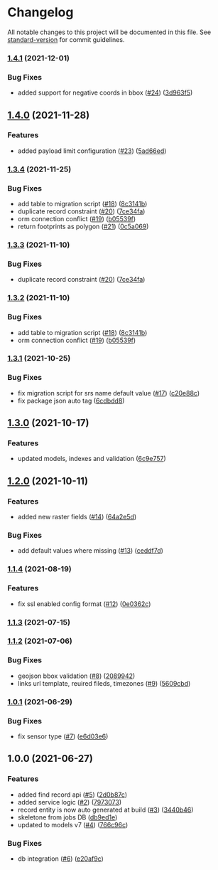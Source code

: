 # Changelog

All notable changes to this project will be documented in this file. See [standard-version](https://github.com/conventional-changelog/standard-version) for commit guidelines.

### [1.4.1](https://github.com/MapColonies/raster-catalog-manager/compare/v1.4.0...v1.4.1) (2021-12-01)


### Bug Fixes

* added support for negative coords in bbox ([#24](https://github.com/MapColonies/raster-catalog-manager/issues/24)) ([3d963f5](https://github.com/MapColonies/raster-catalog-manager/commit/3d963f552ec3c57c734eef510f44685b1048bdc6))

## [1.4.0](https://github.com/MapColonies/raster-catalog-manager/compare/v1.3.4...v1.4.0) (2021-11-28)


### Features

* added payload limit configuration ([#23](https://github.com/MapColonies/raster-catalog-manager/issues/23)) ([5ad66ed](https://github.com/MapColonies/raster-catalog-manager/commit/5ad66ed4024653a2af47638efdab96433fe4f76b))

### [1.3.4](https://github.com/MapColonies/raster-catalog-manager/compare/v1.3.1...v1.3.4) (2021-11-25)


### Bug Fixes

* add table to migration script ([#18](https://github.com/MapColonies/raster-catalog-manager/issues/18)) ([8c3141b](https://github.com/MapColonies/raster-catalog-manager/commit/8c3141bf42b53b4b850bb2b6985126b38fc60134))
* duplicate record constraint ([#20](https://github.com/MapColonies/raster-catalog-manager/issues/20)) ([7ce34fa](https://github.com/MapColonies/raster-catalog-manager/commit/7ce34fa2bd8ce84e5c191dd513b1c15bfe9f2afa))
* orm connection conflict ([#19](https://github.com/MapColonies/raster-catalog-manager/issues/19)) ([b05539f](https://github.com/MapColonies/raster-catalog-manager/commit/b05539f327d3a4b6a4f3c6356f4e335a28f10151))
* return footprints as polygon ([#21](https://github.com/MapColonies/raster-catalog-manager/issues/21)) ([0c5a069](https://github.com/MapColonies/raster-catalog-manager/commit/0c5a0697651229955ea622b28d3eb26753dbb73d))

### [1.3.3](https://github.com/MapColonies/raster-catalog-manager/compare/v1.3.2...v1.3.3) (2021-11-10)


### Bug Fixes

* duplicate record constraint ([#20](https://github.com/MapColonies/raster-catalog-manager/issues/20)) ([7ce34fa](https://github.com/MapColonies/raster-catalog-manager/commit/7ce34fa2bd8ce84e5c191dd513b1c15bfe9f2afa))

### [1.3.2](https://github.com/MapColonies/raster-catalog-manager/compare/v1.3.1...v1.3.2) (2021-11-10)


### Bug Fixes

* add table to migration script ([#18](https://github.com/MapColonies/raster-catalog-manager/issues/18)) ([8c3141b](https://github.com/MapColonies/raster-catalog-manager/commit/8c3141bf42b53b4b850bb2b6985126b38fc60134))
* orm connection conflict ([#19](https://github.com/MapColonies/raster-catalog-manager/issues/19)) ([b05539f](https://github.com/MapColonies/raster-catalog-manager/commit/b05539f327d3a4b6a4f3c6356f4e335a28f10151))

### [1.3.1](https://github.com/MapColonies/raster-catalog-manager/compare/v1.3.0...v1.3.1) (2021-10-25)


### Bug Fixes

* fix migration script for srs name default value ([#17](https://github.com/MapColonies/raster-catalog-manager/issues/17)) ([c20e88c](https://github.com/MapColonies/raster-catalog-manager/commit/c20e88cae421b3dfa3d198367f9b8d238864ca3e))
* fix package json auto tag ([6cdbdd8](https://github.com/MapColonies/raster-catalog-manager/commit/6cdbdd83d83579e62a2c0840acfa865d712fb1f8))

## [1.3.0](https://github.com/MapColonies/raster-catalog-manager/compare/v1.2.0...v1.3.0) (2021-10-17)


### Features

* updated models, indexes and validation ([6c9e757](https://github.com/MapColonies/raster-catalog-manager/commit/6c9e7574f5bb451690bdb1c214c39c3331be889e))

## [1.2.0](https://github.com/MapColonies/raster-catalog-manager/compare/v1.1.4...v1.2.0) (2021-10-11)


### Features

* added new raster fields ([#14](https://github.com/MapColonies/raster-catalog-manager/issues/14)) ([64a2e5d](https://github.com/MapColonies/raster-catalog-manager/commit/64a2e5d28ee5fb9420e5f13ab46f19d61002f3b1))


### Bug Fixes

* add default values where missing ([#13](https://github.com/MapColonies/raster-catalog-manager/issues/13)) ([ceddf7d](https://github.com/MapColonies/raster-catalog-manager/commit/ceddf7d0656e3a837f698a439b34033802e0f578))

### [1.1.4](https://github.com/MapColonies/raster-catalog-manager/compare/v1.1.3...v1.1.4) (2021-08-19)


### Features

* fix ssl enabled config format ([#12](https://github.com/MapColonies/raster-catalog-manager/issues/12)) ([0e0362c](https://github.com/MapColonies/raster-catalog-manager/commit/0e0362cd9dfd7c0899c341c1f7af3c4cc411495b))

### [1.1.3](https://github.com/MapColonies/raster-catalog-manager/compare/v1.1.2...v1.1.3) (2021-07-15)

### [1.1.2](https://github.com/MapColonies/raster-catalog-manager/compare/v1.0.1...v1.1.2) (2021-07-06)


### Bug Fixes

* geojson bbox validation ([#8](https://github.com/MapColonies/raster-catalog-manager/issues/8)) ([2089942](https://github.com/MapColonies/raster-catalog-manager/commit/20899420f0bf3d9da08e10d7e16354c3d53db043))
* links url template, reuired fileds, timezones ([#9](https://github.com/MapColonies/raster-catalog-manager/issues/9)) ([5609cbd](https://github.com/MapColonies/raster-catalog-manager/commit/5609cbdaef00d95580649a47fe8f2583934de52a))

### [1.0.1](https://github.com/MapColonies/raster-catalog-manager/compare/v1.1.1...v1.0.1) (2021-06-29)


### Bug Fixes

* fix sensor type ([#7](https://github.com/MapColonies/raster-catalog-manager/issues/7)) ([e6d03e6](https://github.com/MapColonies/raster-catalog-manager/commit/e6d03e6c79ebfda39859502fbd1c390a74192471))

## 1.0.0 (2021-06-27)


### Features

* added find record api ([#5](https://github.com/MapColonies/raster-catalog-manager/issues/5)) ([2d0b87c](https://github.com/MapColonies/raster-catalog-manager/commit/2d0b87c114b2d7d3c767d046cd7b7c09440e93dd))
* added service logic ([#2](https://github.com/MapColonies/raster-catalog-manager/issues/2)) ([7973073](https://github.com/MapColonies/raster-catalog-manager/commit/7973073a20289a7193d154f5beb3545af5cf3d41))
* record entity is now auto generated at build ([#3](https://github.com/MapColonies/raster-catalog-manager/issues/3)) ([3440b46](https://github.com/MapColonies/raster-catalog-manager/commit/3440b46ad76f2d0dc8c4971b0f90ed3a540b7e51))
* skeletone from jobs DB ([db9ed1e](https://github.com/MapColonies/raster-catalog-manager/commit/db9ed1ed47ee5fee271f2b130f5a5bb54be7ad85))
* updated to models v7 ([#4](https://github.com/MapColonies/raster-catalog-manager/issues/4)) ([766c96c](https://github.com/MapColonies/raster-catalog-manager/commit/766c96c5e61a1a0378ce1cc4090d522b47a86281))


### Bug Fixes

* db integration ([#6](https://github.com/MapColonies/raster-catalog-manager/issues/6)) ([e20af9c](https://github.com/MapColonies/raster-catalog-manager/commit/e20af9c61a026fb3bc596dd660d8a0bf1e82cdf6))
